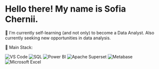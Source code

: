 # Hello there! My name is Sofia Chernii.

📖 I'm currently self-learning (and not only) to become a Data Analyst. Also currently seeking new opportunities in data analysis.

🚀 Main Stack:

![VS Code](https://img.shields.io/badge/VS%20Code-007ACC?style=for-the-badge&logo=visual-studio-code&logoColor=white)
![SQL](https://img.shields.io/badge/SQL-4479A1?style=for-the-badge&logo=postgresql&logoColor=white) 
![Power BI](https://img.shields.io/badge/Power%20BI-F2C811?style=for-the-badge&logo=power-bi&logoColor=white)
![Apache Superset](https://img.shields.io/badge/Apache%20Superset-209BEE?style=for-the-badge&logo=apache-superset&logoColor=white)
![Metabase](https://img.shields.io/badge/Metabase-509ee3?style=for-the-badge&logo=metabase&logoColor=white)
![Microsoft Excel](https://img.shields.io/badge/Microsoft%20Excel-217346?style=for-the-badge&logo=microsoft-excel&logoColor=white)
